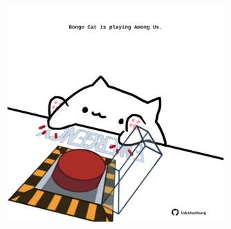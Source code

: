 <!-- built at 26/08/2024, 02:15:52 UTC -->
<p align="center">
  <img width="500" height="500" src="./ReadmeImage.svg">
</p>
